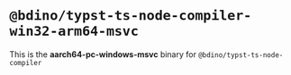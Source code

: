 # `@bdino/typst-ts-node-compiler-win32-arm64-msvc`

This is the **aarch64-pc-windows-msvc** binary for `@bdino/typst-ts-node-compiler`
